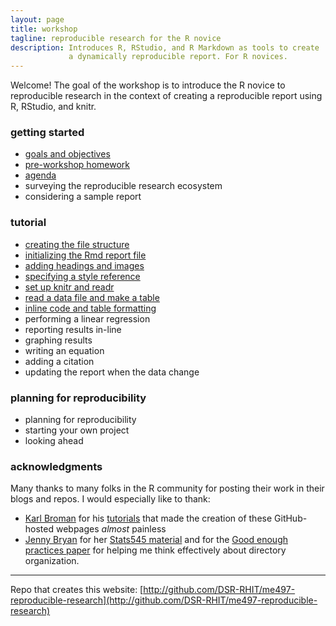 ```yaml
---
layout: page
title: workshop
tagline: reproducible research for the R novice
description: Introduces R, RStudio, and R Markdown as tools to create
             a dynamically reproducible report. For R novices. 
---
```


Welcome! The goal of the workshop is to introduce the R novice to reproducible research in the context of creating a reproducible report using R, RStudio, and knitr.  

### getting started

- [goals and objectives](pages/00-goals.html)
- [pre-workshop homework](pages/01-pre-workshop-hw.html) 
- [agenda](pages/02-agenda.html) 
- surveying the reproducible research ecosystem 
- considering a sample report 

### tutorial 

- [creating the file structure](pages/03-getting-started.html) 
- [initializing the Rmd report file](pages/04-initialize-Rmd.html) 
- [adding headings and images](pages/05-headings-and-images.html) 
- [specifying a style reference](pages/06-style-reference.html)
- [set up knitr and readr](pages/07-setup-knitr-and-readr.html)
- [read a data file and make a table](pages/08-read-data-make-table.html)
- [inline code and table formatting](pages/09-inline-code.html)
- performing a linear regression  
- reporting results in-line 
- graphing results  
- writing an equation 
- adding a citation 
- updating the report when the data change 

### planning for reproducibility 

- planning for reproducibility 
- starting your own project 
- looking ahead 

### acknowledgments 

Many thanks to many folks in the R community for posting their work in their blogs and repos. I would especially like to thank: 

- [Karl Broman](http://kbroman.org) for his  [tutorials](http://kbroman.org/pages/tutorials.html) that made the creation of these GitHub-hosted webpages *almost* painless 
- [Jenny Bryan](https://github.com/jennybc) for her [Stats545 material](http://stat545.com/) and for the
[Good enough practices  paper](https://swcarpentry.github.io/good-enough-practices-in-scientific-computing/) for helping me think effectively about directory organization.  









---

Repo that creates this website: [http://github.com/DSR-RHIT/me497-reproducible-research](http://github.com/DSR-RHIT/me497-reproducible-research) 
